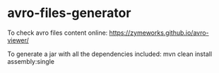 # avro-files-generator

To check avro files content online: https://zymeworks.github.io/avro-viewer/

To generate a jar with all the dependencies included: mvn clean install assembly:single
